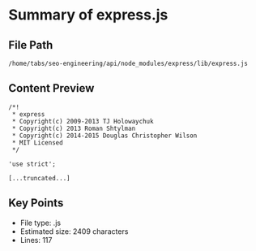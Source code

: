 # Summary of express.js
  
## File Path
`/home/tabs/seo-engineering/api/node_modules/express/lib/express.js`

## Content Preview
```
/*!
 * express
 * Copyright(c) 2009-2013 TJ Holowaychuk
 * Copyright(c) 2013 Roman Shtylman
 * Copyright(c) 2014-2015 Douglas Christopher Wilson
 * MIT Licensed
 */

'use strict';

[...truncated...]
```

## Key Points
- File type: .js
- Estimated size: 2409 characters
- Lines: 117
